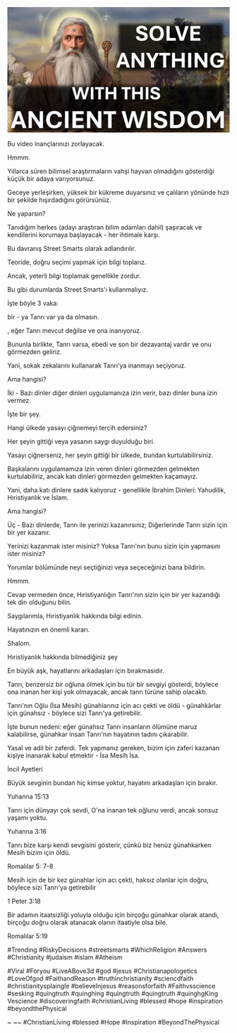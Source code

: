 ![Video cover image](../cover.jpg "cover photo")

Bu video inançlarınızı zorlayacak.

Hmmm.

Yıllarca süren bilimsel araştırmaların vahşi hayvan olmadığını gösterdiği küçük bir adaya varıyorsunuz.

Geceye yerleşirken, yüksek bir kükreme duyarsınız ve çalıların yönünde hızlı bir şekilde hışırdadığını görürsünüz.

Ne yaparsın?

Tanıdığım herkes (adayı araştıran bilim adamları dahil) şaşıracak ve kendilerini korumaya başlayacak - her ihtimale karşı.

Bu davranış Street Smarts olarak adlandırılır.

Teoride, doğru seçimi yapmak için bilgi toplarız.

Ancak, yeterli bilgi toplamak genellikle zordur.

Bu gibi durumlarda Street Smarts'ı kullanmalıyız.

İşte böyle 3 vaka:

bir - ya Tanrı var ya da olmasın.

, eğer Tanrı mevcut değilse ve ona inanıyoruz.

Bununla birlikte, Tanrı varsa, ebedi ve son bir dezavantaj vardır ve onu görmezden geliriz.

Yani, sokak zekalarını kullanarak Tanrı'ya inanmayı seçiyoruz.

Ama hangisi?

İki - Bazı dinler diğer dinleri uygulamanıza izin verir, bazı dinler buna izin vermez.

İşte bir şey.

Hangi ülkede yasayı çiğnemeyi tercih edersiniz?

Her şeyin gittiği veya yasanın saygı duyulduğu biri.

Yasayı çiğnerseniz, her şeyin gittiği bir ülkede, bundan kurtulabilirsiniz.

Başkalarını uygulamamıza izin veren dinleri görmezden gelmekten kurtulabiliriz, ancak katı dinleri görmezden gelmekten kaçamayız.

Yani, daha katı dinlere sadık kalıyoruz - genellikle İbrahim Dinleri: Yahudilik, Hıristiyanlık ve İslam.

Ama hangisi?

Üç - Bazı dinlerde, Tanrı ile yerinizi kazanırsınız; Diğerlerinde Tanrı sizin için bir yer kazanır.

Yerinizi kazanmak ister misiniz? Yoksa Tanrı'nın bunu sizin için yapmasını ister misiniz?

Yorumlar bölümünde neyi seçtiğinizi veya seçeceğinizi bana bildirin.

Hmmm.

Cevap vermeden önce, Hıristiyanlığın Tanrı'nın sizin için bir yer kazandığı tek din olduğunu bilin.

Saygılarımla, Hıristiyanlık hakkında bilgi edinin.

Hayatınızın en önemli kararı.

Shalom.

Hıristiyanlık hakkında bilmediğiniz şey

En büyük aşk, hayatlarını arkadaşları için bırakmasıdır.

Tanrı, benzersiz bir oğluna ölmek için bu tür bir sevgiyi gösterdi, böylece ona inanan her kişi yok olmayacak, ancak tanrı türüne sahip olacaktı.

Tanrı'nın Oğlu (İsa Mesih) günahlarınız için acı çekti ve öldü - günahkârlar için günahsız - böylece sizi Tanrı'ya getirebilir.

İşte bunun nedeni: eğer günahsız Tanrı insanların ölümüne maruz kalabilirse, günahkar insan Tanrı'nın hayatının tadını çıkarabilir.

Yasal ve adil bir zaferdi. Tek yapmanız gereken, bizim için zaferi kazanan kişiye inanarak kabul etmektir - İsa Mesih İsa.

İncil Ayetleri

Büyük sevginin bundan hiç kimse yoktur, hayatını arkadaşları için bırakır.

Yuhanna 15:13

Tanrı için dünyayı çok sevdi, O'na inanan tek oğlunu verdi, ancak sonsuz yaşamı yoktu.

Yuhanna 3:16

Tanrı bize karşı kendi sevgisini gösterir, çünkü biz henüz günahkarken Mesih bizim için öldü.

Romalılar 5: 7-8

Mesih için de bir kez günahlar için acı çekti, haksız olanlar için doğru, böylece sizi Tanrı'ya getirebilir

1 Peter 3:18

Bir adamın itaatsizliği yoluyla olduğu için birçoğu günahkar olarak atandı, birçoğu doğru olarak atanacak olanın itaatiyle olsa bile.

Romalılar 5:19

#Trending #RiskyDecisions #streetsmarts #WhichReligion #Answers #Christianity #judaism #islam #Atheism

#Viral #Foryou #LiveABove3d #god #jesus #Christianapologetics #LoveOfgod #FaithandReason #truthinchristianity #sciencdfaith #christianitysplaingle #believeInjesus #reasonsforfaith #Faithvsscience #sesking #quingtruth #quinghing #quingtruth #quingtruth #quinghgKing Vescience #discoveringfaith #christianLiving #blessed #hope #inspiration #beyondthePhysical

~ ~~ #ChristianLiving #blessed #Hope #Inspiration #BeyondThePhysical